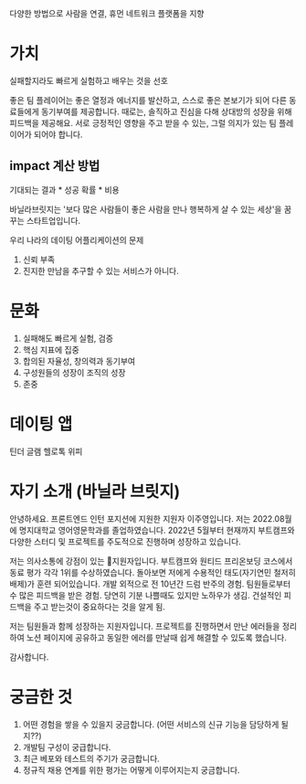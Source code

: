 다양한 방법으로 사람을 연결, 휴먼 네트워크 플랫폼을 지향

# 가치
실패할지라도 빠르게 실험하고 배우는 것을 선호

좋은 팀 플레이어는 좋은 열정과 에너지를 발산하고, 스스로 좋은 본보기가 되어 다른 동료들에게 동기부여를 제공합니다. 때로는, 솔직하고 진심을 다해 상대방의 성장을 위해 피드백을 제공해요. 서로 긍정적인 영향을 주고 받을 수 있는, 그럴 의지가 있는 팀 플레이어가 되어야 합니다.

## impact 계산 방법
기대되는 결과 * 성공 확률 * 비용

바닐라브릿지는 '보다 많은 사람들이 좋은 사람을 만나 행복하게 살 수 있는 세상'을 꿈꾸는 스타트업입니다.

우리 나라의 데이팅 어플리케이션의 문제
1. 신뢰 부족  
2. 진지한 만남을 추구할 수 있는 서비스가 아니다.

# 문화
1. 실패해도 빠르게 실험, 검증 
2. 핵심 지표에 집중
3. 합의된 자율성, 창의력과 동기부여
4. 구성원들의 성장이 조직의 성장
5. 존중


# 데이팅 앱
틴더
글램
헬로톡
위피

# 자기 소개 (바닐라 브릿지)
안녕하세요. 프론트엔드 인턴 포지션에 지원한 지원자 이주영입니다. 
저는 2022.08월에  명지대학교 영어영문학과를 졸업하였습니다. 
2022년 5월부터 현재까지 부트캠프와 다양한 스터디 및 프로젝트를 주도적으로 진행하며 성장하고 있습니다.

저는 의사소통에 강점이 있는 지원자입니다. 
부트캠프와 원티드 프리온보딩 코스에서 동료 평가 각각 1위를 수상하였습니다. 돌아보면
저에게 수용적인 태도(자기연민 철저히 배제)가 훈련 되어있습니다.
개발 외적으로 전 10년간 드럼 반주의 경험. 팀원들로부터 수 많은 피드백을 받은 경험. 당연히 기분 나쁠때도 있지만 노하우가 생김. 건설적인 피드백을 주고 받는것이 중요하다는 것을 알게 됨. 

저는 팀원들과 함께 성장하는 지원자입니다. 
프로젝트를 진행하면서 만난 에러들을 정리하여 노션 페이지에 공유하고 동일한 에러를 만날때 쉽게 해결할 수 있도록 했습니다. 

감사합니다. 


# 궁금한 것 
1. 어떤 경험을 쌓을 수 있을지 궁금합니다. (어떤 서비스의 신규 기능을 담당하게 될지??)
2. 개발팀 구성이 궁급합니다.
3. 최근 베포와 테스트의 주기가 궁금합니다. 
4. 정규직 채용 연계를 위한 평가는 어떻게 이루어지는지 궁금합니다. 